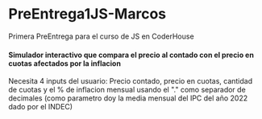 # PreEntrega1JS-Marcos
Primera PreEntrega para el curso de JS en CoderHouse

#### Simulador interactivo que compara el precio al contado con el precio en cuotas afectados por la inflacion

Necesita 4 inputs del usuario: Precio contado, precio en cuotas, cantidad de cuotas y el % de inflacion mensual usando el "." como separador de decimales (como parametro doy la media mensual del IPC del año 2022 dado por el INDEC)


